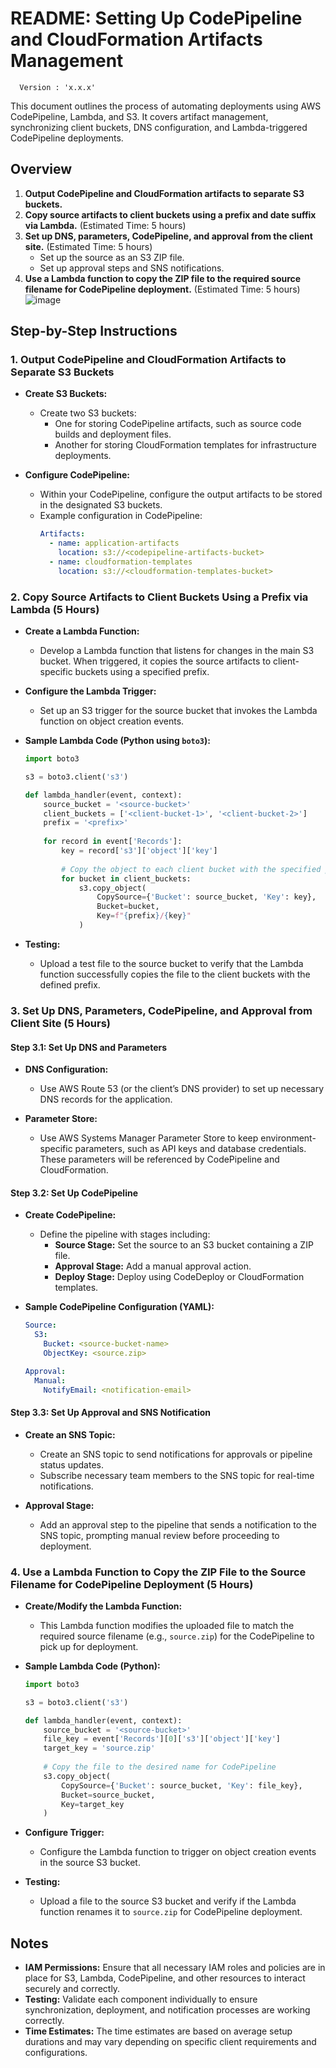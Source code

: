 # README: Setting Up CodePipeline and CloudFormation Artifacts Management  
<!-- x-release-please-start-version -->
  ```
    Version : 'x.x.x'
  ```
<!-- x-release-please-end -->
This document outlines the process of automating deployments using AWS CodePipeline, Lambda, and S3. It covers artifact management, synchronizing client buckets, DNS configuration, and Lambda-triggered CodePipeline deployments.

## Overview

1. **Output CodePipeline and CloudFormation artifacts to separate S3 buckets.**
2. **Copy source artifacts to client buckets using a prefix and date suffix via Lambda.** (Estimated Time: 5 hours)
3. **Set up DNS, parameters, CodePipeline, and approval from the client site.** (Estimated Time: 5 hours)
   - Set up the source as an S3 ZIP file.
   - Set up approval steps and SNS notifications.
4. **Use a Lambda function to copy the ZIP file to the required source filename for CodePipeline deployment.** (Estimated Time: 5 hours)
![image](https://github.com/user-attachments/assets/90d4dc33-dece-4698-8562-5be1ca135c69)

## Step-by-Step Instructions

### 1. Output CodePipeline and CloudFormation Artifacts to Separate S3 Buckets

- **Create S3 Buckets:**
  - Create two S3 buckets:
    - One for storing CodePipeline artifacts, such as source code builds and deployment files.
    - Another for storing CloudFormation templates for infrastructure deployments.

- **Configure CodePipeline:**
  - Within your CodePipeline, configure the output artifacts to be stored in the designated S3 buckets.
  - Example configuration in CodePipeline:
    ```yaml
    Artifacts:
      - name: application-artifacts
        location: s3://<codepipeline-artifacts-bucket>
      - name: cloudformation-templates
        location: s3://<cloudformation-templates-bucket>
    ```

### 2. Copy Source Artifacts to Client Buckets Using a Prefix via Lambda (5 Hours)

- **Create a Lambda Function:**
  - Develop a Lambda function that listens for changes in the main S3 bucket. When triggered, it copies the source artifacts to client-specific buckets using a specified prefix.

- **Configure the Lambda Trigger:**
  - Set up an S3 trigger for the source bucket that invokes the Lambda function on object creation events.

- **Sample Lambda Code (Python using `boto3`):**
  ```python
  import boto3

  s3 = boto3.client('s3')

  def lambda_handler(event, context):
      source_bucket = '<source-bucket>'
      client_buckets = ['<client-bucket-1>', '<client-bucket-2>']
      prefix = '<prefix>'
      
      for record in event['Records']:
          key = record['s3']['object']['key']
          
          # Copy the object to each client bucket with the specified prefix
          for bucket in client_buckets:
              s3.copy_object(
                  CopySource={'Bucket': source_bucket, 'Key': key},
                  Bucket=bucket,
                  Key=f"{prefix}/{key}"
              )
  ```

- **Testing:**
  - Upload a test file to the source bucket to verify that the Lambda function successfully copies the file to the client buckets with the defined prefix.

### 3. Set Up DNS, Parameters, CodePipeline, and Approval from Client Site (5 Hours)

#### Step 3.1: Set Up DNS and Parameters

- **DNS Configuration:**
  - Use AWS Route 53 (or the client’s DNS provider) to set up necessary DNS records for the application.

- **Parameter Store:**
  - Use AWS Systems Manager Parameter Store to keep environment-specific parameters, such as API keys and database credentials. These parameters will be referenced by CodePipeline and CloudFormation.

#### Step 3.2: Set Up CodePipeline

- **Create CodePipeline:**
  - Define the pipeline with stages including:
    - **Source Stage:** Set the source to an S3 bucket containing a ZIP file.
    - **Approval Stage:** Add a manual approval action.
    - **Deploy Stage:** Deploy using CodeDeploy or CloudFormation templates.

- **Sample CodePipeline Configuration (YAML):**
  ```yaml
  Source:
    S3:
      Bucket: <source-bucket-name>
      ObjectKey: <source.zip>

  Approval:
    Manual:
      NotifyEmail: <notification-email>
  ```

#### Step 3.3: Set Up Approval and SNS Notification

- **Create an SNS Topic:**
  - Create an SNS topic to send notifications for approvals or pipeline status updates.
  - Subscribe necessary team members to the SNS topic for real-time notifications.

- **Approval Stage:**
  - Add an approval step to the pipeline that sends a notification to the SNS topic, prompting manual review before proceeding to deployment.

### 4. Use a Lambda Function to Copy the ZIP File to the Source Filename for CodePipeline Deployment (5 Hours)

- **Create/Modify the Lambda Function:**
  - This Lambda function modifies the uploaded file to match the required source filename (e.g., `source.zip`) for the CodePipeline to pick up for deployment.

- **Sample Lambda Code (Python):**
  ```python
  import boto3

  s3 = boto3.client('s3')

  def lambda_handler(event, context):
      source_bucket = '<source-bucket>'
      file_key = event['Records'][0]['s3']['object']['key']
      target_key = 'source.zip'
      
      # Copy the file to the desired name for CodePipeline
      s3.copy_object(
          CopySource={'Bucket': source_bucket, 'Key': file_key},
          Bucket=source_bucket,
          Key=target_key
      )
  ```

- **Configure Trigger:**
  - Configure the Lambda function to trigger on object creation events in the source S3 bucket.

- **Testing:**
  - Upload a file to the source S3 bucket and verify if the Lambda function renames it to `source.zip` for CodePipeline deployment.

## Notes

- **IAM Permissions:** Ensure that all necessary IAM roles and policies are in place for S3, Lambda, CodePipeline, and other resources to interact securely and correctly.
- **Testing:** Validate each component individually to ensure synchronization, deployment, and notification processes are working correctly.
- **Time Estimates:** The time estimates are based on average setup durations and may vary depending on specific client requirements and configurations.
